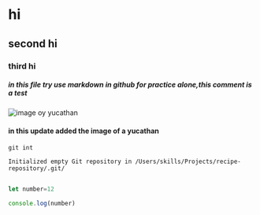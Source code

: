 # hi
## second hi
### third hi







##### in this file try use markdown in github for practice alone,this comment is a test



![image oy yucathan](https://octodex.github.com/images/yaktocat.png)

#### in this update added the image of a yucathan 


```
git int

Initialized empty Git repository in /Users/skills/Projects/recipe-repository/.git/

```


```Javascript

let number=12

console.log(number)

```





